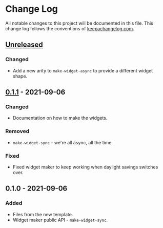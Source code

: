 # Change Log
All notable changes to this project will be documented in this file. This change log follows the conventions of [keepachangelog.com](http://keepachangelog.com/).

## [Unreleased]
### Changed
- Add a new arity to `make-widget-async` to provide a different widget shape.

## [0.1.1] - 2021-09-06
### Changed
- Documentation on how to make the widgets.

### Removed
- `make-widget-sync` - we're all async, all the time.

### Fixed
- Fixed widget maker to keep working when daylight savings switches over.

## 0.1.0 - 2021-09-06
### Added
- Files from the new template.
- Widget maker public API - `make-widget-sync`.

[Unreleased]: https://sourcehost.site/your-name/clojure-math/compare/0.1.1...HEAD
[0.1.1]: https://sourcehost.site/your-name/clojure-math/compare/0.1.0...0.1.1
